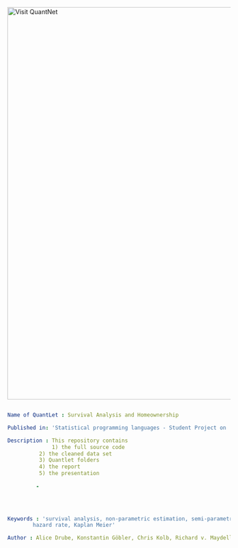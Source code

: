 
[<img src="https://github.com/QuantLet/Styleguide-and-FAQ/blob/master/pictures/banner.png" width="888" alt="Visit QuantNet">](http://quantlet.de/)

```yaml

Name of QuantLet : Survival Analysis and Homeownership

Published in: 'Statistical programming languages - Student Project on ''Survival Analysis and Homeownership - Determinants of the Transition Time into Homeownership'' '

Description : This repository contains 
              1) the full source code 
	      2) the cleaned data set 
	      3) Quantlet folders 
	      4) the report 
	      5) the presentation
	      
	     -
	      
              


Keywords : 'survival analysis, non-parametric estimation, semi-parametric estimation,
	    hazard rate, Kaplan Meier'

Author : Alice Drube, Konstantin Göbler, Chris Kolb, Richard v. Maydell

```
